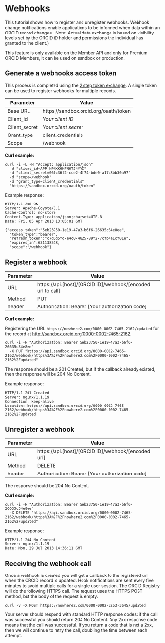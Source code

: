 # Webhooks

This tutorial shows how to register and unregister webhooks. Webhook change notifications enable applications to be informed when data within an ORCID record changes. (Note: Actual data exchange is based on visibility levels set by the ORCID iD holder and permissions the individual has granted to the client.)

This feature is only available on the Member API and only for Premium ORCID Members, it can be used on sandbox or production.

## Generate a webhooks access token

This process is completed using the [2 step token exchange](https://github.com/ORCID/ORCID-Source/tree/master/orcid-api-web#generate-a-two-step-read-public-access-token). A single token can be used to register webhooks for multiple records.

| Parameter | Value        |
|--------------------|--------------------------|
| Base URL 				| https<i></i>://sandbox.orcid.org/oauth/token|
| Client\_id 		| *Your client ID* |
| Client\_secret	| *Your client secret* |
| Grant\_type		| client\_credentials |
| Scope				| /webhook |

**Curl example:**

```
curl -i -L -H "Accept: application/json"
  -d "client_id=APP-NPXKK6HFN6TJ4YYI"
  -d "client_secret=060c36f2-cce2-4f74-bde0-a17d8bb30a97"
  -d "scope=/webhook"
  -d "grant_type=client_credentials"
  "https://sandbox.orcid.org/oauth/token"
  ```

Example response:

```
HTTP/1.1 200 OK
Server: Apache-Coyote/1.1
Cache-Control: no-store
Content-Type: application/json;charset=UTF-8
Date: Fri, 05 Apr 2013 13:05:01 GMT

{"access_token":"5eb23750-1e19-47a3-b6f6-26635c34e8ee",
  "token_type":"bearer",
  "refresh_token":"c7d3d5fd-e4c0-4825-89f2-7cfb4a1cf01e",
  "expires_in":631138518,
  "scope":"/webhook"}
  ```

## Register a webhook

| Parameter| Value        |
|--------------------|--------------------------|
| URL 				| https<i></i>://api.[host]/[ORCID iD]/webhook/[encoded url to call] |
| Method    | PUT |
| header      | Authorication: Bearer [Your authorization code] |

**Curl example:**

Registering the URL `https://nowhere2.com/0000-0002-7465-2162/updated` for the record at http://sandbox.orcid.org/0000-0002-7465-2162.

```
curl -i -H "Authorization: Bearer 5eb23750-1e19-47a3-b6f6-26635c34e8ee"
  -X PUT "https://api.sandbox.orcid.org/0000-0002-7465-2162/webhook/https%3A%2F%2Fnowhere2.com%2F0000-0002-7465-2162%2Fupdated"
  ```

The response should be a 201 Created, but if the callback already existed, then the response will be 204 No Content.

Example response:

```
HTTP/1.1 201 Created
Server: nginx/1.1.19
Connection: keep-alive
Location: https://api.sandbox.orcid.org/0000-0002-7465-2162/webhook/https%3A%2F%2Fnowhere2.com%2F0000-0002-7465-2162%2Fupdated
  ```

## Unregister a webhook

| Parameter| Value        |
|--------------------|--------------------------|
| URL 				| https<i></i>://api.[host]/[ORCID iD]/webhook/[encoded url] |
| Method    | DELETE |
| header      | Authorication: Bearer [Your authorization code] |

The response should be 204 No Content.

**Curl example:**

```
curl -i -H "Authorization: Bearer 5eb23750-1e19-47a3-b6f6-26635c34e8ee"
  -X DELETE "https://api.sandbox.orcid.org/0000-0002-7465-2162/webhook/https%3A%2F%2Fnowhere2.com%2F0000-0002-7465-2162%2Fupdated"
  ```

Example response:

```
HTTP/1.1 204 No Content
Server: nginx/1.1.19
Date: Mon, 29 Jul 2013 14:36:11 GMT
```

## Receiving the webhook call

Once a webhook is created you will get a callback to the registered url when the ORCID record is updated. Hook notifications are sent every five minutes to avoid multiple calls for a single user session. The ORCID Registry will do the following HTTPS call. The request uses the HTTPS POST method, but the body of the request is empty.

```
curl -v -X POST https://nowhere2.com/0000-0002-7253-3645/updated
```

Your server should respond with standard HTTP response codes: if the call was successful you should return 204 No Content. Any 2xx response code means that the call was successful. If you return a code that is not a 2xx, then we will continue to retry the call, doubling the time between each attempt.
